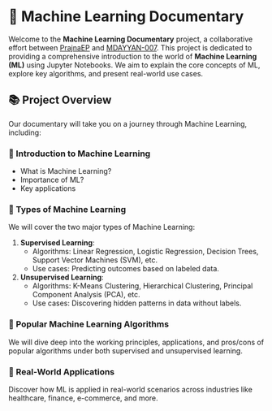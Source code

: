 # 🎥 Machine Learning Documentary

Welcome to the **Machine Learning Documentary** project, a collaborative effort between [PrajnaEP](https://github.com/PrajnaEP) and [MDAYYAN-007](https://github.com/MDAYYAN-007). This project is dedicated to providing a comprehensive introduction to the world of **Machine Learning (ML)** using Jupyter Notebooks. We aim to explain the core concepts of ML, explore key algorithms, and present real-world use cases.

## 📚 Project Overview

Our documentary will take you on a journey through Machine Learning, including:

### 🔹 Introduction to Machine Learning
- What is Machine Learning?
- Importance of ML?
- Key applications

### 🔹 Types of Machine Learning
We will cover the two major types of Machine Learning:
1. **Supervised Learning**:
   - Algorithms: Linear Regression, Logistic Regression, Decision Trees, Support Vector Machines (SVM), etc.
   - Use cases: Predicting outcomes based on labeled data.
2. **Unsupervised Learning**:
   - Algorithms: K-Means Clustering, Hierarchical Clustering, Principal Component Analysis (PCA), etc.
   - Use cases: Discovering hidden patterns in data without labels.

### 🔹 Popular Machine Learning Algorithms
We will dive deep into the working principles, applications, and pros/cons of popular algorithms under both supervised and unsupervised learning.

### 🔹 Real-World Applications
Discover how ML is applied in real-world scenarios across industries like healthcare, finance, e-commerce, and more.
